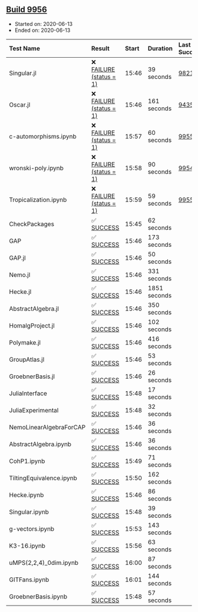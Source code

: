 ## [Build 9956](https://oscarci.mathematik.uni-kl.de/job/oscar/9956/)

* Started on: 2020-06-13
* Ended on: 2020-06-13

| Test Name    | Result | Start | Duration | Last Success | First Failure |
|:-------------|:-------|:------|:---------|:-------------|:--------------|
| Singular.jl | ❌ [FAILURE (status = 1)](https://oscarci.mathematik.uni-kl.de/job/oscar/9956/artifact/logs/build-9956/Singular.jl.log) | 15:46 | 39 seconds | [9821](https://oscarci.mathematik.uni-kl.de/job/oscar/9821/) | [9822](https://oscarci.mathematik.uni-kl.de/job/oscar/9822/) |
| Oscar.jl | ❌ [FAILURE (status = 1)](https://oscarci.mathematik.uni-kl.de/job/oscar/9956/artifact/logs/build-9956/Oscar.jl.log) | 15:46 | 161 seconds | [9435](https://oscarci.mathematik.uni-kl.de/job/oscar/9435/) | [9436](https://oscarci.mathematik.uni-kl.de/job/oscar/9436/) |
| c-automorphisms.ipynb | ❌ [FAILURE (status = 1)](https://oscarci.mathematik.uni-kl.de/job/oscar/9956/artifact/logs/build-9956/c-automorphisms.ipynb.log) | 15:57 | 60 seconds | [9955](https://oscarci.mathematik.uni-kl.de/job/oscar/9955/) | [9956](https://oscarci.mathematik.uni-kl.de/job/oscar/9956/) |
| wronski-poly.ipynb | ❌ [FAILURE (status = 1)](https://oscarci.mathematik.uni-kl.de/job/oscar/9956/artifact/logs/build-9956/wronski-poly.ipynb.log) | 15:58 | 90 seconds | [9954](https://oscarci.mathematik.uni-kl.de/job/oscar/9954/) | [9955](https://oscarci.mathematik.uni-kl.de/job/oscar/9955/) |
| Tropicalization.ipynb | ❌ [FAILURE (status = 1)](https://oscarci.mathematik.uni-kl.de/job/oscar/9956/artifact/logs/build-9956/Tropicalization.ipynb.log) | 15:59 | 59 seconds | [9955](https://oscarci.mathematik.uni-kl.de/job/oscar/9955/) | [9956](https://oscarci.mathematik.uni-kl.de/job/oscar/9956/) |
| CheckPackages | ✅ [SUCCESS](https://oscarci.mathematik.uni-kl.de/job/oscar/9956/artifact/logs/build-9956/CheckPackages.log) | 15:45 | 62 seconds |  |  |
| GAP | ✅ [SUCCESS](https://oscarci.mathematik.uni-kl.de/job/oscar/9956/artifact/logs/build-9956/GAP.log) | 15:46 | 173 seconds |  |  |
| GAP.jl | ✅ [SUCCESS](https://oscarci.mathematik.uni-kl.de/job/oscar/9956/artifact/logs/build-9956/GAP.jl.log) | 15:46 | 50 seconds |  |  |
| Nemo.jl | ✅ [SUCCESS](https://oscarci.mathematik.uni-kl.de/job/oscar/9956/artifact/logs/build-9956/Nemo.jl.log) | 15:46 | 331 seconds |  |  |
| Hecke.jl | ✅ [SUCCESS](https://oscarci.mathematik.uni-kl.de/job/oscar/9956/artifact/logs/build-9956/Hecke.jl.log) | 15:46 | 1851 seconds |  |  |
| AbstractAlgebra.jl | ✅ [SUCCESS](https://oscarci.mathematik.uni-kl.de/job/oscar/9956/artifact/logs/build-9956/AbstractAlgebra.jl.log) | 15:46 | 350 seconds |  |  |
| HomalgProject.jl | ✅ [SUCCESS](https://oscarci.mathematik.uni-kl.de/job/oscar/9956/artifact/logs/build-9956/HomalgProject.jl.log) | 15:46 | 102 seconds |  |  |
| Polymake.jl | ✅ [SUCCESS](https://oscarci.mathematik.uni-kl.de/job/oscar/9956/artifact/logs/build-9956/Polymake.jl.log) | 15:46 | 416 seconds |  |  |
| GroupAtlas.jl | ✅ [SUCCESS](https://oscarci.mathematik.uni-kl.de/job/oscar/9956/artifact/logs/build-9956/GroupAtlas.jl.log) | 15:46 | 53 seconds |  |  |
| GroebnerBasis.jl | ✅ [SUCCESS](https://oscarci.mathematik.uni-kl.de/job/oscar/9956/artifact/logs/build-9956/GroebnerBasis.jl.log) | 15:46 | 26 seconds |  |  |
| JuliaInterface | ✅ [SUCCESS](https://oscarci.mathematik.uni-kl.de/job/oscar/9956/artifact/logs/build-9956/JuliaInterface.log) | 15:48 | 17 seconds |  |  |
| JuliaExperimental | ✅ [SUCCESS](https://oscarci.mathematik.uni-kl.de/job/oscar/9956/artifact/logs/build-9956/JuliaExperimental.log) | 15:48 | 32 seconds |  |  |
| NemoLinearAlgebraForCAP | ✅ [SUCCESS](https://oscarci.mathematik.uni-kl.de/job/oscar/9956/artifact/logs/build-9956/NemoLinearAlgebraForCAP.log) | 15:46 | 36 seconds |  |  |
| AbstractAlgebra.ipynb | ✅ [SUCCESS](https://oscarci.mathematik.uni-kl.de/job/oscar/9956/artifact/logs/build-9956/AbstractAlgebra.ipynb.log) | 15:46 | 36 seconds |  |  |
| CohP1.ipynb | ✅ [SUCCESS](https://oscarci.mathematik.uni-kl.de/job/oscar/9956/artifact/logs/build-9956/CohP1.ipynb.log) | 15:49 | 71 seconds |  |  |
| TiltingEquivalence.ipynb | ✅ [SUCCESS](https://oscarci.mathematik.uni-kl.de/job/oscar/9956/artifact/logs/build-9956/TiltingEquivalence.ipynb.log) | 15:50 | 162 seconds |  |  |
| Hecke.ipynb | ✅ [SUCCESS](https://oscarci.mathematik.uni-kl.de/job/oscar/9956/artifact/logs/build-9956/Hecke.ipynb.log) | 15:46 | 86 seconds |  |  |
| Singular.ipynb | ✅ [SUCCESS](https://oscarci.mathematik.uni-kl.de/job/oscar/9956/artifact/logs/build-9956/Singular.ipynb.log) | 15:48 | 39 seconds |  |  |
| g-vectors.ipynb | ✅ [SUCCESS](https://oscarci.mathematik.uni-kl.de/job/oscar/9956/artifact/logs/build-9956/g-vectors.ipynb.log) | 15:53 | 143 seconds |  |  |
| K3-16.ipynb | ✅ [SUCCESS](https://oscarci.mathematik.uni-kl.de/job/oscar/9956/artifact/logs/build-9956/K3-16.ipynb.log) | 15:56 | 63 seconds |  |  |
| uMPS(2,2,4)_0dim.ipynb | ✅ [SUCCESS](https://oscarci.mathematik.uni-kl.de/job/oscar/9956/artifact/logs/build-9956/uMPS-2-2-4-_0dim.ipynb.log) | 16:00 | 87 seconds |  |  |
| GITFans.ipynb | ✅ [SUCCESS](https://oscarci.mathematik.uni-kl.de/job/oscar/9956/artifact/logs/build-9956/GITFans.ipynb.log) | 16:01 | 144 seconds |  |  |
| GroebnerBasis.ipynb | ✅ [SUCCESS](https://oscarci.mathematik.uni-kl.de/job/oscar/9956/artifact/logs/build-9956/GroebnerBasis.ipynb.log) | 15:48 | 57 seconds |  |  |
